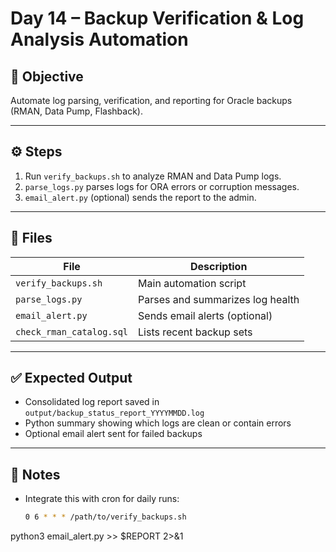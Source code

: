 # Day 14 – Backup Verification & Log Analysis Automation

## 🎯 Objective

Automate log parsing, verification, and reporting for Oracle backups (RMAN, Data Pump, Flashback).

---

## ⚙️ Steps

1. Run `verify_backups.sh` to analyze RMAN and Data Pump logs.
2. `parse_logs.py` parses logs for ORA errors or corruption messages.
3. `email_alert.py` (optional) sends the report to the admin.

---

## 📂 Files

| File | Description |
|------|--------------|
| `verify_backups.sh` | Main automation script |
| `parse_logs.py` | Parses and summarizes log health |
| `email_alert.py` | Sends email alerts (optional) |
| `check_rman_catalog.sql` | Lists recent backup sets |

---

## ✅ Expected Output

- Consolidated log report saved in `output/backup_status_report_YYYYMMDD.log`
- Python summary showing which logs are clean or contain errors
- Optional email alert sent for failed backups

---

## 🧠 Notes

- Integrate this with cron for daily runs:
  ```bash
  0 6 * * * /path/to/verify_backups.sh

python3 email_alert.py >> $REPORT 2>&1

